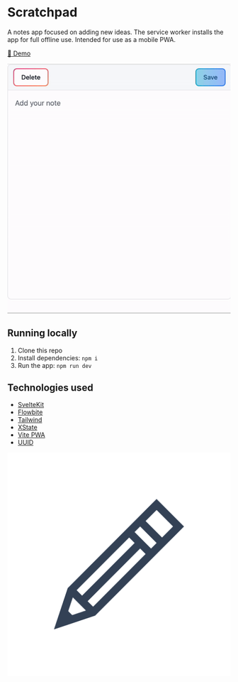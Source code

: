 # Scratchpad

A notes app focused on adding new ideas. The service worker installs the app for full offline use. Intended for use as a mobile PWA.

[🔗 Demo](https://andreidobrinski.com/scratchpad/)

![demo gif](./scratchpad-demo.gif)

## Running locally

1. Clone this repo
2. Install dependencies: `npm i`
3. Run the app: `npm run dev`

## Technologies used

- [SvelteKit](https://kit.svelte.dev)
- [Flowbite](https://flowbite-svelte.com)
- [Tailwind](https://tailwindcss.com)
- [XState](https://xstate.js.org)
- [Vite PWA](https://vite-pwa-org.netlify.app)
- [UUID](https://github.com/uuidjs/uuid)

![logo](./static/maskable-icon-512x512.png)
